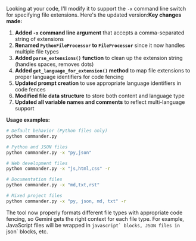 Looking at your code, I'll modify it to support the `-x` command line switch for specifying file extensions. Here's the updated version:**Key changes made:**

1. **Added `-x` command line argument** that accepts a comma-separated string of extensions
2. **Renamed `PythonFileProcessor` to `FileProcessor`** since it now handles multiple file types
3. **Added `parse_extensions()` function** to clean up the extension string (handles spaces, removes dots)
4. **Added `get_language_for_extension()` method** to map file extensions to proper language identifiers for code fencing
5. **Updated prompt creation** to use appropriate language identifiers in code fences
6. **Modified file data structure** to store both content and language type
7. **Updated all variable names and comments** to reflect multi-language support

**Usage examples:**

```bash
# Default behavior (Python files only)
python commander.py

# Python and JSON files
python commander.py -x "py,json"

# Web development files
python commander.py -x "js,html,css" -r

# Documentation files
python commander.py -x "md,txt,rst"

# Mixed project files
python commander.py -x "py, json, md, txt" -r
```

The tool now properly formats different file types with appropriate code fencing, so Gemini gets the right context for each file type. For example, JavaScript files will be wrapped in ````javascript` blocks, JSON files in ````json` blocks, etc.

